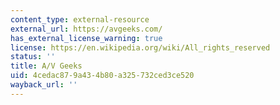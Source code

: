 ```yaml
---
content_type: external-resource
external_url: https://avgeeks.com/
has_external_license_warning: true
license: https://en.wikipedia.org/wiki/All_rights_reserved
status: ''
title: A/V Geeks
uid: 4cedac87-9a43-4b80-a325-732ced3ce520
wayback_url: ''
---
```

